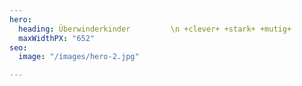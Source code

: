 ```yaml
---
hero:
  heading: Überwinderkinder         \n +clever+ +stark+ +mutig+
  maxWidthPX: "652"
seo:
  image: "/images/hero-2.jpg"

---
```

